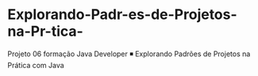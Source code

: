 # Explorando-Padr-es-de-Projetos-na-Pr-tica-
 Projeto 06 formação Java Developer ◾ Explorando Padrões de Projetos na Prática com Java
